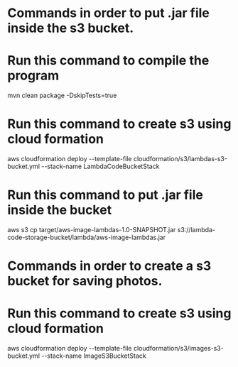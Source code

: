 <h1>Commands in order to put .jar file inside the s3 bucket.</h1>

# Run this command to compile the program
mvn clean package -DskipTests=true

# Run this command to create s3 using cloud formation
aws cloudformation deploy --template-file cloudformation/s3/lambdas-s3-bucket.yml --stack-name LambdaCodeBucketStack

# Run this command to put .jar file inside the bucket
aws s3 cp target/aws-image-lambdas-1.0-SNAPSHOT.jar s3://lambda-code-storage-bucket/lambda/aws-image-lambdas.jar

<h1>Commands in order to create a s3 bucket for saving photos.</h1>

# Run this command to create s3 using cloud formation
aws cloudformation deploy --template-file cloudformation/s3/images-s3-bucket.yml --stack-name ImageS3BucketStack
